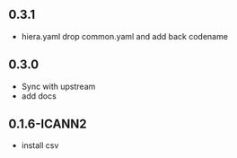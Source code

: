 ## 0.3.1
* hiera.yaml drop common.yaml and add back codename

## 0.3.0
* Sync with upstream
* add docs

## 0.1.6-ICANN2
* install csv
